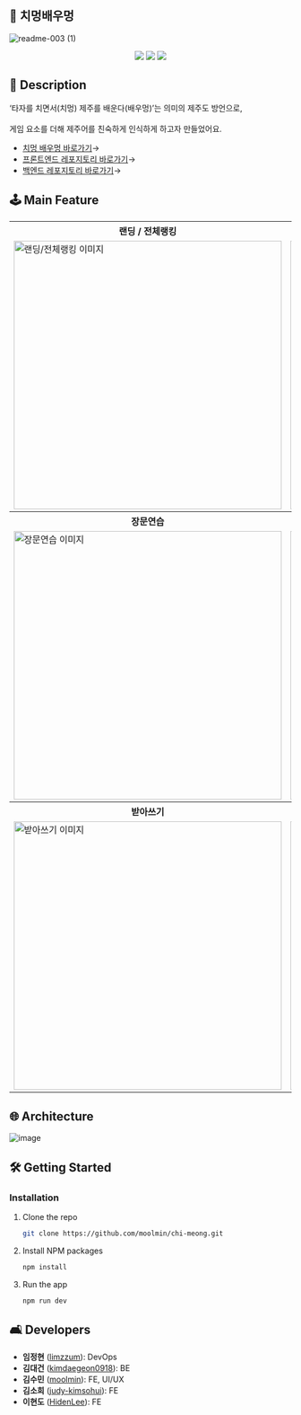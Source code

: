 ## 🍊 치멍배우멍 
![readme-003 (1)](https://github.com/user-attachments/assets/2858d191-4f28-4322-bb76-b1f13b47fff3)
<div align=center> 
<img src="https://img.shields.io/badge/react-61DAFB?style=for-the-badge&logo=react&logoColor=black"> 
<img src="https://img.shields.io/badge/spring-6DB33F?style=for-the-badge&logo=spring&logoColor=white"> 
<img src="https://img.shields.io/badge/amazonaws-232F3E?style=for-the-badge&logo=amazonaws&logoColor=white">
</div>

## 📖 Description
‘타자를 치면서(치멍) 제주를 배운다(배우멍)’는 의미의 제주도 방언으로, </br></br>
게임 요소를 더해 제주어를 친숙하게 인식하게 하고자 만들었어요.</br>
* [치멍 배우멍 바로가기](https://judy-carter-hyden-silvia-snorlax.site/)→
* [프론트엔드 레포지토리 바로가기](https://github.com/sambonghada/chi-mung-fe)→
* [백엔드 레포지토리 바로가기](https://github.com/sambonghada/chi-mung-be)→
  


## 🕹️ Main Feature
<table>
  <tr>
    <th>랜딩 / 전체랭킹</th>
    <th>단어연습 / 랭킹등록</th>
  </tr>
  <tr>
    <td><img src="https://github.com/user-attachments/assets/5a8ca9c5-148c-46fb-986d-6eb4ea44a86a" width="478px" alt="랜딩/전체랭킹 이미지"></td>
    <td><img src="https://github.com/user-attachments/assets/8bf7e980-00f4-45b8-81a0-6170935e452d" width="478px" alt="단어연습/랭킹등록 이미지"></td>
  </tr>
  <tr>
    <th>장문연습</th>
    <th>제주어 번역</th>
  </tr>
  <tr>
    <td><img src="https://github.com/user-attachments/assets/00e689aa-7aca-4fa7-b148-a3264fc4bf13" width="478px" alt="장문연습 이미지"></td>
    <td><img src="https://github.com/user-attachments/assets/b931fa44-90a9-48fe-a114-bc7382bdf291" width="478px" alt="제주어 번역 이미지"></td>
  </tr>
  <tr>
    <th>받아쓰기</th>
    <th>속담사전</th>
  </tr>
  <tr>
    <td><img src="https://github.com/user-attachments/assets/ef1054fb-a945-4cd5-befe-ff952d13a296" width="478px" alt="받아쓰기 이미지"></td>
    <td><img src="https://github.com/user-attachments/assets/d1bb013b-39d3-48cb-98c6-75503644134d" width="478px" alt="속담사전 이미지"></td>
  </tr>
</table>





## 🌐 Architecture
![image](https://github.com/user-attachments/assets/8d4008f0-54d2-42fc-9dc6-8afa549ec731)









## 🛠️ Getting Started
### Installation
1. Clone the repo
   ```sh
   git clone https://github.com/moolmin/chi-meong.git
   ```
2. Install NPM packages
   ```sh
   npm install
   ```
3. Run the app
   ```sh
   npm run dev
   ```

   
## 🛋️ Developers
*  **임정현** ([limzzum](https://github.com/limzzum)): DevOps
*  **김대건** ([kimdaegeon0918](https://github.com/kimdaegeon0918)): BE
*  **김수민** ([moolmin](https://github.com/moolmin)): FE, UI/UX
*  **김소희** ([judy-kimsohui](https://github.com/judy-kimsohui)): FE
*  **이현도** ([HidenLee](https://github.com/HidenLee)): FE
